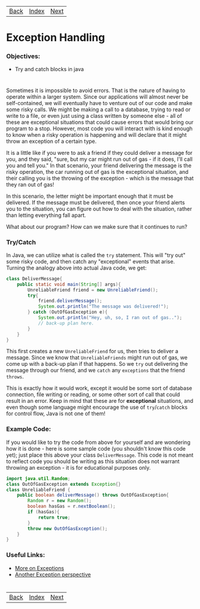 <table width="100%">
    <tr>
        <td><a href="./014_Maps.md">Back</a></td>
        <td><a href="../Index.md">Index</a></td>
        <td><a href="">Next</a></td>
    </tr>
</table>

#

#   Exception Handling
### __Objectives:__
*   Try and catch blocks in java
#
Sometimes it is impossible to avoid errors. That is the nature of having to operate within a larger system. Since our applications will almost never be self-contained, we will eventually have to venture out of our code and make some risky calls. We might be making a call to a database, trying to read or write to a file, or even just using a class written by someone else - all of these are exceptional situations that could cause errors that would bring our program to a stop. However, most code you will interact with is kind enough to know when a risky operation is happening and will declare that it might throw an exception of a certain type.

It is a little like if you were to ask a friend if they could deliver a message for you, and they said, "sure, but my car might run out of gas - if it does, I'll call you and tell you." In that scenario, your friend delivering the message is the risky operation, the car running out of gas is the exceptional situation, and their calling you is the throwing of the exception - which is the message that they ran out of gas!

In this scenario, the letter might be important enough that it must be delivered. If the message must be delivered, then once your friend alerts you to the situation, you can figure out how to deal with the situation, rather than letting everything fall apart.

What about our program? How can we make sure that it continues to run?

### __Try/Catch__
In Java, we can utilize what is called the `try` statement. This will "try out" some risky code, and then catch any "exceptional" events that arise. Turning the analogy above into actual Java code, we get:
```java
class DeliverMessage{
    public static void main(String[] args){
        UnreliableFriend friend = new UnreliableFriend();
        try{
            friend.deliverMessage();
            System.out.println("The message was delivered!");
        } catch (OutOfGasException e){
            System.out.println("Hey, uh, so, I ran out of gas..");
            // back-up plan here.
        }
    }
}
```
This first creates a new `UnreliableFriend` for us, then tries to deliver a message. Since we know that `UnreliableFriends` might run out of gas, we come up with a back-up plan if that happens. So we `try` out delivering the message through our friend, and we `catch` any `exceptions` that the friend `throws`.

This is exactly how it would work, except it would be some sort of database connection, file writing or reading, or some other sort of call that could result in an error. Keep in mind that these are for __exceptional__ situations, and even though some language might encourage the use of `try`/`catch` blocks for control flow, Java is not one of them!

### __Example Code:__
If you would like to try the code from above for yourself and are wondering how it is done - here is some sample code (you shouldn't know this code yet); just place this above your class `DeliverMessage`. This code is not meant to reflect code you should be writing as this situation does not warrant throwing an exception - it is for educational purposes only.
```java
import java.util.Random;
class OutOfGasException extends Exception{}
class UnreliableFriend {
    public boolean deliverMessage() throws OutOfGasException{
        Random r = new Random();
        boolean hasGas = r.nextBoolean();
        if (hasGas){
            return true;
        }
        throw new OutOfGasException();
    }
}
```
### __Useful Links:__
*   [More on Exceptions](https://docs.oracle.com/javase/tutorial/essential/exceptions/index.html)
*   [Another Exception perspective](http://www.oracle.com/technetwork/java/effective-exceptions-092345.html)





#

[]()
<table width="100%">
    <tr>
        <td><a href="./014_Maps.md">Back</a></td>
        <td><a href="../Index.md">Index</a></td>
        <td><a href="">Next</a></td>
    </tr>
</table>
